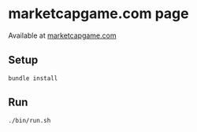 # marketcapgame.com page

Available at [marketcapgame.com](marketcapgame.com)

## Setup

```
bundle install
```

## Run

```
./bin/run.sh
```
